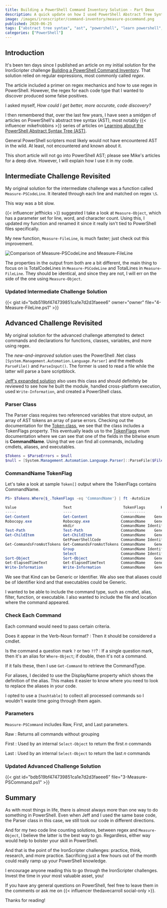 ```yaml
---
title: Building a PowerShell Command Inventory Solution - Part Deux
description: A quick update on how I used PowerShell Abstract Tree Syntax to solve this Iron Scripter challenge.
image: /images/ironscripter/command-inventory/measure-pscommand.png
published: 2020-06-25
tags: ["abstract tree syntax", "ast", "powershell", "learn powershell", "iron scripter", "iron scripter challenge", "iron scripter solution"]
categories: ["PowerShell"]
---
```


## Introduction

It's been ten days since I published an article on my initial solution for the IronScripter challenge
[Building a PowerShell Command Inventory](https://ironscripter.us/building-a-powershell-command-inventory/).
That solution relied on regular expressions, most commonly called *regex*.

The article included a primer on regex mechanics and how to use regex in PowerShell.
However, the regex for each code type that I wanted to discover produced some false positives.

I asked myself, *How could I get better, more accurate, code discovery?*

I then remembered that, over the last few years, I have seen a smidgen of articles on PowerShell's abstract tree syntax
(AST), most notably {{< influencer mikefrobbins >}} series of articles on
[Learning about the PowerShell Abstract Syntax Tree (AST)](https://mikefrobbins.com/2018/09/28/learning-about-the-powershell-abstract-syntax-tree-ast/).

General PowerShell scripters most likely would not have encountered AST in the wild.
At least, not encountered and known about it.

This short article will not go into PowerShell AST; please see Mike's articles for a deep dive.
However, I will explain how I use it in my code.

## Intermediate Challenge Revisited

My original solution for the intermediate challenge was a function called `Measure-PSCodeLine`.
It iterated through each line and matched on regex `\S`.

This way was a bit slow.

{{< influencer jeffhicks >}}  suggested I take a look at `Measure-Object`, which has a parameter set for
line, word, and character count.
Using this, I updated my function and renamed it since it really isn't tied to PowerShell files specifically.

My new function, `Measure-FileLine`, is much faster; just check out this improvement.

![Comparison of Measure-PSCodeLine and Measure-FileLine](/images/ironscripter/command-inventory/measure-fileline-comparison.png
"Comparison of Measure-PSCodeLine and Measure-FileLine - 6.872 seconds vs 2.838 seconds for the same path")

The properties in the output from both are a bit different, the main thing to focus on is TotalCodeLines in
`Measure-PSCodeLine` and TotalLines in `Measure-FileLine`.
They should be identical, and since they are not, I will err on the side of the one using `Measure-Object`.

### Updated Intermediate Challenge Solution

{{< gist id="bdb519bf474739851ca1e7d2d3faeee6" owner="owner" file="4-Measure-FileLine.ps1" >}}

## Advanced Challenge Revisited

My original solution for the advanced challenge attempted to detect commands and declarations for functions, classes,
variables, and more using regex.

The *new-and-improved* solution uses the PowerShell .Net class `[System.Management.Automation.Language.Parser]` and the
methods `ParseFile()` and `ParseInput()`.
The former is used to read a file while the latter will parse a bare scriptblock.

[Jeff's expanded solution](https://jdhitsolutions.com/blog/powershell/7559/an-expanded-powershell-scripting-inventory-tool/)
also uses this class and should definitely be reviewed to see how he built the module, handled cross-platform execution, used `Write-Information`, and created a PowerShell class.

### Parser Class

The Parser class requires two referenced variables that store output, an array of AST tokens an array of parse errors.
Checking out the documentation for the [Token class](https://docs.microsoft.com/en-us/dotnet/api/system.management.automation.language.token?view=powershellsdk-7.0.0), we see that the class includes a
TokenFlags property.
This eventually leads us to the [TokenFlags](https://docs.microsoft.com/en-us/dotnet/api/system.management.automation.language.tokenflags?view=powershellsdk-7.0.0) enum documentation where we can see that one
of the fields in the bitwise enum is **CommandName**.
Using that we can find all commands, including cmdlets, aliases, and executables.

```powershell
$Tokens = $ParseErrors = $null
$null = [System.Management.Automation.Language.Parser]::ParseFile($File.FullName,[ref]$Tokens,[ref]$ParseErrors)
```

### CommandName TokenFlag

Let's take a look at sample `Token[]` output where the TokenFlags contains CommandName.

```powershell
PS> $Tokens.Where{$_.TokenFlags -eq 'CommandName'} | ft -AutoSize
```

```powershell
Value                     Text                       TokenFlags       Kind HasError Extent
-----                     ----                       ----------       ---- -------- ------
Get-Content               Get-Content               CommandName    Generic    False Get-Content
Robocopy.exe              Robocopy.exe              CommandName    Generic    False Robocopy.exe
                          mkdir                     CommandName Identifier    False mkdir
Test-Path                 Test-Path                 CommandName    Generic    False Test-Path
Get-ChildItem             Get-ChildItem             CommandName    Generic    False Get-ChildItem
                          GetPowerShellCode         CommandName Identifier    False GetPowerShellCode
Get-CommandsFromAstTokens Get-CommandsFromAstTokens CommandName    Generic    False Get-CommandsFromAstTokens
                          Group                     CommandName Identifier    False Group
                          Select                    CommandName Identifier    False Select
Sort-Object               Sort-Object               CommandName    Generic    False Sort-Object
Get-ElapsedTimeText       Get-ElapsedTimeText       CommandName    Generic    False Get-ElapsedTimeText
Write-Information         Write-Information         CommandName    Generic    False Write-Information
```

We see that Kind can be Generic or Identifier.
We also see that aliases could be of Identifier kind and that executables could be Generic.

I wanted to be able to include the command type, such as cmdlet, alias, filter, function, or executable.
I also wanted to include the file and location where the command appeared.

### Check Each Command

Each command would need to pass certain criteria.

Does it appear in the Verb-Noun format?
: Then it should be considered a cmdlet.

Is the command a question mark `?` or two `??`?
: If a single question mark, then it's an alias for `Where-Object`; if double, then it's not a command.

If it fails these, then I use `Get-Command` to retrieve the CommandType.

For aliases, I decided to use the DisplayName property which shows the definition of the alias.
This makes it easier to know where you need to look to replace the aliases in your code.

I opted to use a `[hashtable]` to collect all processed commands so I wouldn't waste time going through them again.

### Parameters

`Measure-PSCommand` includes Raw, First, and Last parameters.

Raw
: Returns all commands without grouping

First
: Used by an internal `Select-Object` to return the first *n* commands

Last
: Used by an internal `Select-Object` to return the last *n* commands

### Updated Advanced Challenge Solution

{{< gist id="bdb519bf474739851ca1e7d2d3faeee6" file="3-Measure-PSCommand.ps1" >}}

## Summary

As with most things in life, there is almost always more than one way to do something in PowerShell.
Even when Jeff and I used the same base code, the Parser class in this case, we still took our code in different directions.

And for my two code line counting solutions, between regex and `Measure-Object`, I believe the latter is the best way to go.
Regardless, either way would help to bolster your skill in PowerShell.

And that is the point of the IronScripter challenges: practice, think, research, and more practice.
Sacrificing just a few hours out of the month could really ramp up your PowerShell knowledge.

I encourage anyone reading this to go through the IronScripter challenges.
Invest the time in your most valuable asset, you!

If you have any general questions on PowerShell, feel free to leave them in the comments or ask me on  {{< influencer thedavecarroll social-only >}}.

Thanks for reading!
